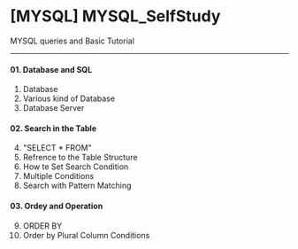 # [MYSQL] MYSQL_SelfStudy
MYSQL queries and Basic Tutorial

---

#### 01. Database and SQL

1. Database
2. Various kind of Database
3. Database Server

#### 02. Search in the Table
4. "SELECT * FROM"
5. Refrence to the Table Structure
6. How te Set Search Condition
7. Multiple Conditions
8. Search with Pattern Matching

#### 03. Ordey and Operation
9. ORDER BY
10. Order by Plural Column Conditions
